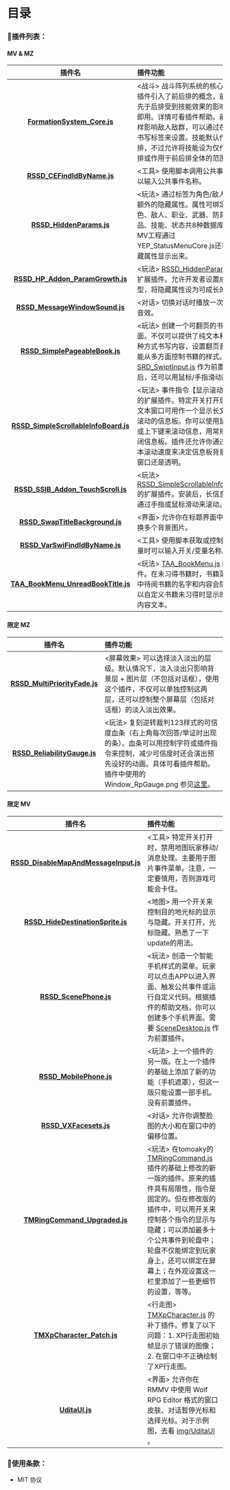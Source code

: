 # 目录
### :notebook:插件列表：
#### MV & MZ
|插件名|插件功能|
|:----:|:-----|
|**[FormationSystem_Core.js](./MVZ/FormationSystem/FormationSystem_Core.js)**|<战斗> 战斗阵列系统的核心插件。插件引入了前后排的概念，前排会优先于后排受到技能效果的影响，即插即用。详情可看插件帮助。前后排同样影响敌人敌群，可以通过在数据库书写标签来设置。技能默认作用于前排，不过允许将技能设为仅作用于后排或作用于前后排全体的范围。|
|**[RSSD_CEFindIdByName.js](./MVZ/RSSD_CEFindIdByName.js)**|<工具> 使用脚本调用公共事件时可以输入公共事件名称。|
|**[RSSD_HiddenParams.js](./MVZ/RSSD_HiddenParams.js)**|<玩法> 通过标签为角色/敌人自定义额外的隐藏属性。属性可绑定在角色、敌人、职业、武器、防具、物品、技能、状态共8种数据库类型，MV工程通过YEP_StatusMenuCore.js还可以将隐藏属性显示出来。|
|**[RSSD_HP_Addon_ParamGrowth.js](./MVZ/RSSD_HP_Addon_ParamGrowth.js)**|<玩法> [RSSD_HiddenParams.js](./MVZ/RSSD_HiddenParams.js) 的扩展插件。允许开发者设置成长类型，将隐藏属性设为可成长的属性。|
|**[RSSD_MessageWindowSound.js](./MVZ/RSSD_MessageWindowSound.js)**|<对话> 切换对话时播放一次指定的音效。|
|**[RSSD_SimplePageableBook.js](./MVZ/RSSD_SimplePageableBook.js)**|<玩法> 创建一个可翻页的书籍界面。不仅可以提供了纯文本和代码两种方式书写内容，设置翻页音效，也能从多方面控制书籍的样式。安装 [SRD_SwiptInput.js](http://sumrndm.site/swipe-input/) 作为前置插件后，还可以用鼠标/手指滑动翻页。|
|**[RSSD_SimpleScrollableInfoBoard.js](./MVZ/RSSD_SimpleScrollableInfoBoard.js)**|<玩法> 事件指令【显示滚动文本】的扩展插件。特定开关打开后，滚动文本窗口可用作一个显示长文章的可滚动的信息板。你可以使用鼠标滚轮或上下键来滚动信息，用常规方法关闭信息板。插件还允许你通过设置文本滚动速度来决定信息板背景类型是窗口还是透明。|
|**[RSSD_SSIB_Addon_TouchScroll.js](./MVZ/RSSD_SSIB_Addon_TouchScroll.js)**|<玩法> [RSSD_SimpleScrollableInfoBoard.js](./MVZ/RSSD_SimpleScrollableInfoBoard.js) 的扩展插件。安装后，长信息板可以通过手指或鼠标滑动来滚动。|
|**[RSSD_SwapTitleBackground.js](./MVZ/RSSD_SwapTitleBackground.js)**|<界面> 允许你在标题界面中动态切换多个背景图片。|
|**[RSSD_VarSwiFindIdByName.js](./MVZ/RSSD_VarSwiFindIdByName.js)**|<工具> 使用脚本获取或控制开关/变量时可以输入开关/变量名称。|
|**[TAA_BookMenu_UnreadBookTitle.js](./MVZ/TAA_BookMenu_UnreadBookTitle.js)**|<玩法> [TAA_BookMenu.js](https://taaspider.itch.io) 的扩展插件。在未习得书籍时，书籍菜单列表中待阅书籍的名字和内容会隐藏。可以自定义书籍未习得时显示的名称和内容文本。|
#### 限定 MZ
|插件名|插件功能|
|:----:|:-----|
|**[RSSD_MultiPriorityFade.js](./MZ/RSSD_MultiPriorityFade.js)**|<屏幕效果> 可以选择淡入淡出的层级。默认情况下，淡入淡出只影响背景层 + 图片层（不包括对话框），使用这个插件，不仅可以单独控制这两层，还可以控制整个屏幕层（包括对话框）的淡入淡出效果。|
|**[RSSD_ReliabilityGauge.js](./MZ/RSSD_ReliabilityGauge.js)**|<玩法> 复刻逆转裁判123样式的可信度血条（右上角每次回答/举证时出现的条）。血条可以用控制字符或插件指令来控制，减少可信度时还会演出预先设好的动画。具体可看插件帮助。插件中使用的 Window_RpGauge.png 参见[这里](./img/RSSD_ReliabilityGauge/Window_RpGauge.png)。|
#### 限定 MV
|插件名|插件功能|
|:----:|:-----|
|**[RSSD_DisableMapAndMessageInput.js](./MV/RSSD_DisableMapAndMessageInput.js)**|<工具> 特定开关打开时，禁用地图玩家移动/消息处理。主要用于图片事件菜单。注意，一定要慎用，否则游戏可能会卡住。|
|**[RSSD_HideDestinationSprite.js](./MV/RSSD_HideDestinationSprite.js)**|<地图> 用一个开关来控制目的地光标的显示与隐藏。开关打开，光标隐藏。熟悉了一下update的用法。|
|**[RSSD_ScenePhone.js](./MV/RSSD_ScenePhone.js)**|<玩法> 创造一个智能手机样式的菜单。玩家可以点击APP以进入界面、触发公共事件或运行自定义代码。根据插件的帮助文档，你可以创建多个手机界面。需要 [SceneDesktop.js](./MV/SceneDesktop.js) 作为前置插件。|
|**[RSSD_MobilePhone.js](./MV/RSSD_MobilePhone.js)**|<玩法> 上一个插件的另一版。在上一个插件的基础上添加了新的功能（手机遮罩），但这一版只能设置一部手机。没有前置插件。|
|**[RSSD_VXFacesets.js](./MV/RSSD_VXFacesets.js)**|<对话> 允许你调整脸图的大小和在窗口中的偏移位置。|
|**[TMRingCommand_Upgraded.js](./MV/TMRingCommand_Upgraded.js)**|<玩法> 在tomoaky的 [TMRingCommand.js](https://github.com/munokura/tomoaky-MV-plugins/blob/master/TMRingCommand.js) 插件的基础上修改的新一版的插件。原来的插件具有局限性，指令是固定的。但在修改版的插件中，可以用开关来控制各个指令的显示与隐藏；可以添加最多十个公共事件到轮盘中；轮盘不仅能绑定到玩家身上，还可以绑定在屏幕上；在外观设置这一栏里添加了一些更细节的设置，等等。|
|**[TMXpCharacter_Patch.js](./MV/TMXpCharacter_Patch.js)**|<行走图> [TMXpCharacter.js](https://github.com/munokura/tomoaky-MV-plugins/blob/master/TMXpCharacter.js) 的补丁插件。修复了以下问题：1. XP行走图初始帧显示了错误的图像；2. 在窗口中不正确绘制了XP行走图。|
|**[UditaUI.js](./MV/UditaUI.js)**|<界面> 允许你在 RMMV 中使用 Wolf RPG Editor 格式的窗口皮肤、对话暂停光标和选择光标。对于示例图，去看 [img/UditaUI](./img/UditaUI/) 。|
### :notebook:使用条款：
- MIT 协议
